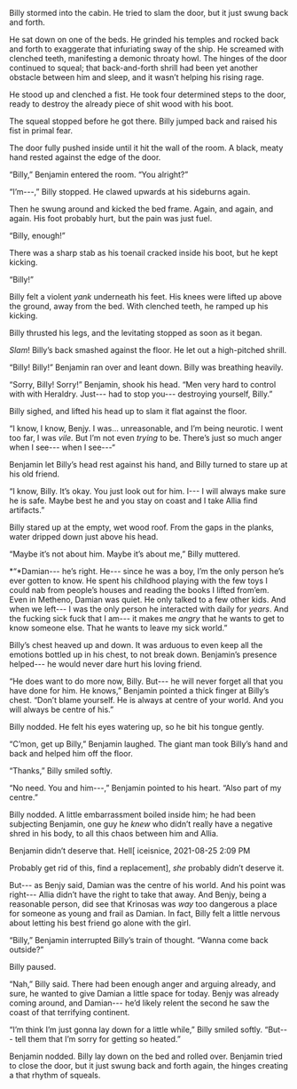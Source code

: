 Billy stormed into the cabin. He tried to slam the door, but it just swung back and forth. 

He sat down on one of the beds. He grinded his temples and rocked back and forth to exaggerate that infuriating sway of the ship. He screamed with clenched teeth, manifesting a demonic throaty howl. The hinges of the door continued to squeal; that back-and-forth shrill had been yet another obstacle between him and sleep, and it wasn’t helping his rising rage. 

He stood up and clenched a fist. He took four determined steps to the door, ready to destroy the already piece of shit wood with his boot.

The squeal stopped before he got there. Billy jumped back and raised his fist in primal fear. 

The door fully pushed inside until it hit the wall of the room. A black, meaty hand rested against the edge of the door.

“Billy,” Benjamin entered the room. “You alright?”

“I’m---,” Billy stopped. He clawed upwards at his sideburns again. 

Then he swung around and kicked the bed frame. Again, and again, and again. His foot probably hurt, but the pain was just fuel.

“Billy, enough!”

There was a sharp stab as his toenail cracked inside his boot, but he kept kicking.

“Billy!” 

Billy felt a violent *yank* underneath his feet. His knees were lifted up above the ground, away from the bed. With clenched teeth, he ramped up his kicking.

Billy thrusted his legs, and the levitating stopped as soon as it began. 

*Slam*! Billy’s back smashed against the floor. He let out a high-pitched shrill. 

“Billy! Billy!” Benjamin ran over and leant down. Billy was breathing heavily. 

“Sorry, Billy! Sorry!” Benjamin, shook his head. “Men very hard to control with with Heraldry. Just--- had to stop you--- destroying yourself, Billy.”

Billy sighed, and lifted his head up to slam it flat against the floor. 

“I know, I know, Benjy. I was... unreasonable, and I’m being neurotic. I went too far, I was *vile.* But I’m not even *trying* to be. There’s just so much anger when I see--- when I see---“

Benjamin let Billy’s head rest against his hand, and Billy turned to stare up at his old friend.

“I know, Billy. It’s okay. You just look out for him. I--- I will always make sure he is safe. Maybe best he and you stay on coast and I take Allia find artifacts.”

Billy stared up at the empty, wet wood roof. From the gaps in the planks, water dripped down just above his head.

“Maybe it’s not about him. Maybe it’s about me,” Billy muttered.

*“*Damian--- he’s right. He--- since he was a boy, I’m the only person he’s ever gotten to know. He spent his childhood playing with the few toys I could nab from people’s houses and reading the books I lifted from’em. Even in Metheno, Damian was quiet. He only talked to a few other kids. And when we left--- I was the only person he interacted with daily for *years*. And the fucking sick fuck that I am--- it makes me *angry* that he wants to get to know someone else. That he wants to leave my sick world.”

Billy’s chest heaved up and down. It was arduous to even keep all the emotions bottled up in his chest, to not break down. Benjamin’s presence helped--- he would never dare hurt his loving friend.

“He does want to do more now, Billy. But--- he will never forget all that you have done for him. He knows,” Benjamin pointed a thick finger at Billy’s chest. “Don’t blame yourself. He is always at centre of your world. And you will always be centre of his.”

Billy nodded. He felt his eyes watering up, so he bit his tongue gently.

“C’mon, get up Billy,” Benjamin laughed. The giant man took Billy’s hand and back and helped him off the floor.

“Thanks,” Billy smiled softly.

“No need. You and him---,” Benjamin pointed to his heart. “Also part of my centre.”

Billy nodded. A little embarrassment boiled inside him; he had been subjecting Benjamin,  one guy he *knew* who didn’t really have a negative shred in his body, to all this chaos between him and Allia.

Benjamin didn’t deserve that. Hell\[ iceisnice, 2021-08-25 2:09 PM

Probably get rid of this, find a replacement\], *she* probably didn’t deserve it. 

But--- as Benjy said, Damian was the centre of his world. And his point was right--- Allia didn’t have the right to take that away. And Benjy, being a reasonable person, did see that Krinosas was *way* too dangerous a place for someone as young and frail as Damian. In fact, Billy felt a little nervous about letting his best friend go alone with the girl.

“Billy,” Benjamin interrupted Billy’s train of thought. “Wanna come back outside?”

Billy paused.

“Nah,” Billy said. There had been enough anger and arguing already, and sure, he wanted to give Damian a little space for today. Benjy was already coming around, and Damian--- he’d likely relent the second he saw the coast of that terrifying continent.

“I’m think I’m just gonna lay down for a little while,” Billy smiled softly. “But--- tell them that I’m sorry for getting so heated.”

Benjamin nodded. Billy lay down on the bed and rolled over. Benjamin tried to close the door, but it just swung back and forth again, the hinges creating a that rhythm of squeals.


